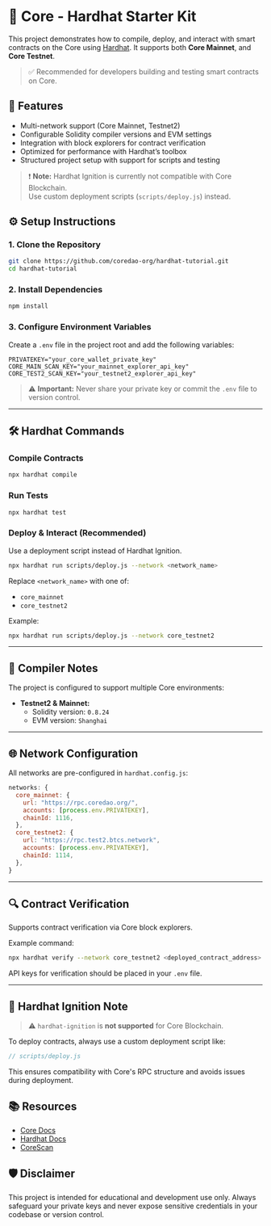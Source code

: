 # 🚀 Core - Hardhat Starter Kit

This project demonstrates how to compile, deploy, and interact with smart contracts on the Core using [Hardhat](https://hardhat.org/). It supports both **Core Mainnet**, and **Core Testnet**.

> ✅ Recommended for developers building and testing smart contracts on Core.

## 📌 Features

- Multi-network support (Core Mainnet, Testnet2)
- Configurable Solidity compiler versions and EVM settings
- Integration with block explorers for contract verification
- Optimized for performance with Hardhat’s toolbox
- Structured project setup with support for scripts and testing

> ❗ **Note:** Hardhat Ignition is currently not compatible with Core Blockchain.  
> Use custom deployment scripts (`scripts/deploy.js`) instead.

## ⚙️ Setup Instructions

### 1. Clone the Repository

```bash
git clone https://github.com/coredao-org/hardhat-tutorial.git
cd hardhat-tutorial
```

### 2. Install Dependencies

```bash
npm install
```

### 3. Configure Environment Variables

Create a `.env` file in the project root and add the following variables:

```env
PRIVATEKEY="your_core_wallet_private_key"
CORE_MAIN_SCAN_KEY="your_mainnet_explorer_api_key"
CORE_TEST2_SCAN_KEY="your_testnet2_explorer_api_key"
```

> ⚠️ **Important:** Never share your private key or commit the `.env` file to version control.

---

## 🛠 Hardhat Commands

### Compile Contracts

```bash
npx hardhat compile
```

### Run Tests

```bash
npx hardhat test
```

### Deploy & Interact (Recommended)

Use a deployment script instead of Hardhat Ignition.

```bash
npx hardhat run scripts/deploy.js --network <network_name>
```

Replace `<network_name>` with one of:

- `core_mainnet`
- `core_testnet2`

Example:

```bash
npx hardhat run scripts/deploy.js --network core_testnet2
```

---

## 🧠 Compiler Notes

The project is configured to support multiple Core environments:

- **Testnet2 & Mainnet:**
  - Solidity version: `0.8.24`
  - EVM version: `Shanghai`

---

## 🌐 Network Configuration

All networks are pre-configured in `hardhat.config.js`:

```js
networks: {
  core_mainnet: {
    url: "https://rpc.coredao.org/",
    accounts: [process.env.PRIVATEKEY],
    chainId: 1116,
  },
  core_testnet2: {
    url: "https://rpc.test2.btcs.network",
    accounts: [process.env.PRIVATEKEY],
    chainId: 1114,
  },
}
```

---

## 🔍 Contract Verification

Supports contract verification via Core block explorers.

Example command:

```bash
npx hardhat verify --network core_testnet2 <deployed_contract_address> <constructor_args_if_any>
```

API keys for verification should be placed in your `.env` file.

---

## 🚫 Hardhat Ignition Note

> ⚠️ `hardhat-ignition` is **not supported** for Core Blockchain.

To deploy contracts, always use a custom deployment script like:

```js
// scripts/deploy.js
```

This ensures compatibility with Core's RPC structure and avoids issues during deployment.

## 📚 Resources

- [Core Docs](https://docs.coredao.org/)
- [Hardhat Docs](https://hardhat.org/)
- [CoreScan](https://scan.coredao.org/)

## 🛡 Disclaimer

This project is intended for educational and development use only. Always safeguard your private keys and never expose sensitive credentials in your codebase or version control.
